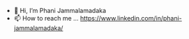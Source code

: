 - 👋 Hi, I’m Phani Jammalamadaka
- 📫 How to reach me ... https://www.linkedin.com/in/phani-jammalamadaka/
<!---
phani67/phani67 is a ✨ special ✨ repository because its `README.md` (this file) appears on your GitHub profile.
You can click the Preview link to take a look at your changes.
--->
